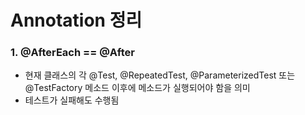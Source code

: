 # Annotation 정리
### 1. @AfterEach == @After
 - 현재 클래스의 각 @Test, @RepeatedTest, @ParameterizedTest 또는 @TestFactory 메소드 이후에 메소드가 실행되어야 함을 의미
 - 테스트가 실패해도 수행됨